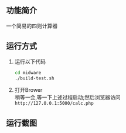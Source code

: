 ## 功能简介
一个简易的四则计算器

## 运行方式
1. 运行以下代码
	```bash
	cd midware
	./build-test.sh
	```

2. 打开Brower  
稍等一会,等一下上述过程启动;然后浏览器访问
`http://127.0.0.1:5000/calc.php`

## 运行截图
